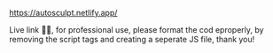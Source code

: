 https://autosculpt.netlify.app/ <br>

Live link ☝🏻, for professional use, please format the cod eproperly, by removing the script tags and creating a seperate JS file, thank you!
